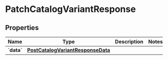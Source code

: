 
# PatchCatalogVariantResponse

## Properties
| Name | Type | Description | Notes |
| ------------ | ------------- | ------------- | ------------- |
| **&#x60;data&#x60;** | [**PostCatalogVariantResponseData**](PostCatalogVariantResponseData.md) |  |  |



